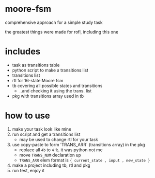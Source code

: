 # moore-fsm

comprehensive approach for a simple study task

the greatest things were made for rofl, including this one

# includes

- task as transitions table
- python script to make a transitions list
- transitions list
- rtl for 16-state Moore fsm
- tb covering all possible states and transitions
  - ..and checking it using the trans. list
- pkg with transitions array used in tb

# how to use

1. make your task look like mine
2. run script and get a transitions list
   - may be used to change rtl for your task
3. use copy-paste to form 'TRANS_ARR` (transitions array) in the pkg
   - replace all `4b` to `4'b`, it was python not me
   - move `TRANS_NUM` declaration up
   - `TRANS_ARR` elem format is `{ current_state , input , new_state }`
4. make a project including tb, rtl and pkg
5. run test, enjoy it
